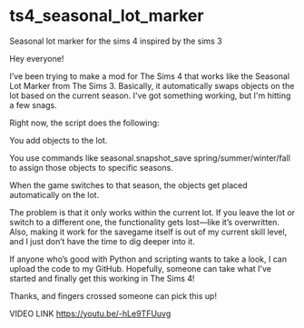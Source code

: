 # ts4_seasonal_lot_marker
Seasonal lot marker for the sims 4 inspired by the sims 3 

Hey everyone!

I’ve been trying to make a mod for The Sims 4 that works like the Seasonal Lot Marker from The Sims 3. Basically, it automatically swaps objects on the lot based on the current season. I've got something working, but I'm hitting a few snags.

Right now, the script does the following:

You add objects to the lot.

You use commands like seasonal.snapshot_save spring/summer/winter/fall to assign those objects to specific seasons.

When the game switches to that season, the objects get placed automatically on the lot.

The problem is that it only works within the current lot. If you leave the lot or switch to a different one, the functionality gets lost—like it’s overwritten. Also, making it work for the savegame itself is out of my current skill level, and I just don’t have the time to dig deeper into it.

If anyone who’s good with Python and scripting wants to take a look, I can upload the code to my GitHub. Hopefully, someone can take what I've started and finally get this working in The Sims 4!

Thanks, and fingers crossed someone can pick this up!


VIDEO LINK https://youtu.be/-hLe9TFUuvg
